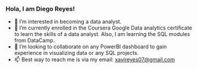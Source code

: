 ### Hola, I am Diego Reyes!

- 👀 I’m interested in becoming a data analyst.
- 🌱 I’m currently enrolled in the Coursera Google Data analytics certificate to learn the skills of a data analyst. Also, I am learning the SQL modules from DataCamp.
- 💞️ I’m looking to collaborate on any PowerBI dashboard to gain experience in visualizing data or any SQL projects.
- 📫 Best way to reach me is via my email: xavireyes07@gmail.com

<!---
donutdiego/donutdiego is a ✨ special ✨ repository because its `README.md` (this file) appears on your GitHub profile.
You can click the Preview link to take a look at your changes.
--->
